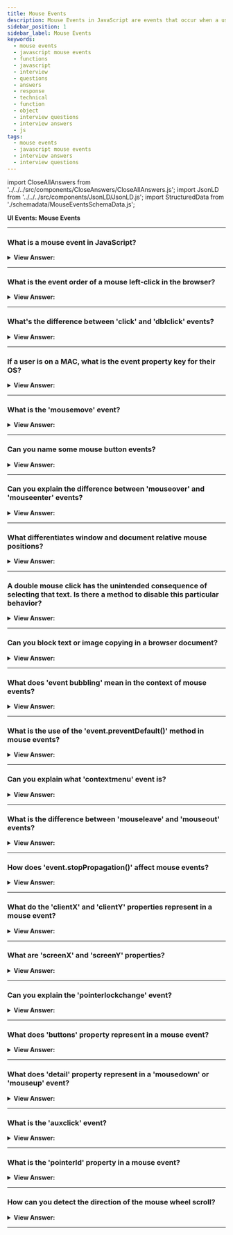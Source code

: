 ```yaml
---
title: Mouse Events
description: Mouse Events in JavaScript are events that occur when a user interacts with a mouse. They are triggered by the user. - JavaScript Interview Questions & Answers
sidebar_position: 1
sidebar_label: Mouse Events
keywords:
  - mouse events
  - javascript mouse events
  - functions
  - javascript
  - interview
  - questions
  - answers
  - response
  - technical
  - function
  - object
  - interview questions
  - interview answers
  - js
tags:
  - mouse events
  - javascript mouse events
  - interview answers
  - interview questions
---
```


import CloseAllAnswers from '../../../src/components/CloseAnswers/CloseAllAnswers.js';
import JsonLD from '../../../src/components/JsonLD/JsonLD.js';
import StructuredData from './schemadata/MouseEventsSchemaData.js';

<JsonLD data={StructuredData} />

<head>
  <title>Mouse Events | JavaScript Frontend Phone Interview Questions</title>
</head>

**UI Events: Mouse Events**

<CloseAllAnswers />

---

### What is a mouse event in JavaScript?

<details>
  <summary><strong>View Answer:</strong></summary>
  <div>
  <div><strong>Interview Response:</strong> Mouse events are JavaScript events that get triggered due to the user's interaction with the mouse, like click, double-click, mouse move, and mouse over.
  </div>
  </div>
</details>

---

### What is the event order of a mouse left-click in the browser?

<details>
  <summary><strong>View Answer:</strong></summary>
  <div>
  <div><strong>Interview Response:</strong> The event order for a mouse left-click in the browser is: 'mousedown', 'mouseup', and then 'click'. If the click was on a link or button, it would then trigger the 'submit' or 'navigate' event. The left button is considered the primary button that returns the event.button equaling zero.
    </div>
  </div>
</details>

---

### What's the difference between 'click' and 'dblclick' events?

<details>
  <summary><strong>View Answer:</strong></summary>
  <div>
  <div><strong>Interview Response:</strong> 'Click' event triggers on a single mouse button click. 'Dblclick' triggers when the mouse button is clicked twice in quick succession.
  </div>
  </div>
</details>

---

### If a user is on a MAC, what is the event property key for their OS?

<details>
  <summary><strong>View Answer:</strong></summary>
  <div>
  <div><strong>Interview Response:</strong> The event property key for the Command key on a Mac within JavaScript is `event.metaKey`. It returns a Boolean value `true` if the key is pressed, otherwise `false`.
    </div><br />
  <div><strong className="codeExample">Code Example:</strong><br /><br />

  <div></div>

```javascript
document.addEventListener('keydown', function(event) {
    if (event.metaKey) {
        console.log('Command key was pressed');
    }
});
```

In this code, when a key is pressed, if it's the Command key, the message 'Command key was pressed' will be logged to the console.

  </div>
  </div>
</details>

---

### What is the 'mousemove' event?

<details>
  <summary><strong>View Answer:</strong></summary>
  <div>
  <div><strong>Interview Response:</strong> The 'mousemove' event in JavaScript is triggered when the mouse pointer is moving over an element. It provides real-time position of the mouse cursor while it is over the targeted element.
  </div><br />
  <div><strong className="codeExample">Code Example:</strong><br /><br />

  <div></div>

```javascript
document.addEventListener('mousemove', function(event) {
    console.log(`Mouse position: X = ${event.clientX}, Y = ${event.clientY}`);
});
```

This code logs the current mouse position in the console every time the mouse moves.

  </div>
  </div>
</details>

---

### Can you name some mouse button events?

<details>
  <summary><strong>View Answer:</strong></summary>
  <div>
  <div><strong>Interview Response:</strong> The most common mouse button events are include mousedown, mouseup, and click.
  </div>
  </div>
</details>

---

### Can you explain the difference between 'mouseover' and 'mouseenter' events?

<details>
  <summary><strong>View Answer:</strong></summary>
  <div>
  <div><strong>Interview Response:</strong> The 'mouseover' event triggers when the mouse enters an element or its child elements, while 'mouseenter' only triggers when the mouse enters the element itself, not its children.
  </div><br />
  <div><strong className="codeExample">Code Example:</strong><br /><br />

  <div></div>

```html
<div id="parent">
    Parent
    <div id="child">Child</div>
</div>

<script>
document.getElementById('parent').addEventListener('mouseover', function() {
    console.log('Mouseover on parent');
});

document.getElementById('parent').addEventListener('mouseenter', function() {
    console.log('Mouseenter on parent');
});

document.getElementById('child').addEventListener('mouseover', function() {
    console.log('Mouseover on child');
});

document.getElementById('child').addEventListener('mouseenter', function() {
    console.log('Mouseenter on child');
});
</script>
```

In this example, moving the mouse over the 'Child' div will trigger both the 'Mouseover on child' and 'Mouseover on parent' logs, but only the 'Mouseenter on child' log, not the 'Mouseenter on parent'.

  </div>
  </div>
</details>

---

### What differentiates window and document relative mouse positions?

<details>
  <summary><strong>View Answer:</strong></summary>
  <div>
  <div><strong>Interview Response:</strong> Window-relative mouse positions (pageX/Y) are from the top left corner of the whole document and do not change when the page begins to scroll, while document-relative positions (clientX/Y) are from the viewport (visible area of the document).
    </div>
  <div><strong>Technical Response:</strong> In summary, document-relative coordinates pageX/Y are numbered from the document's left top corner and do not change when the page begins to scroll. ClientX/Y, on the other hand, are counted from the upper left-hand corner of the current window and do not move or shift when the user navigates the website.
    </div><br />
  <div><strong className="codeExample">Code Example:</strong><br /><br />

  <div></div>

```javascript
document.addEventListener('mousemove', function(event) {
    console.log(`Window-relative position: X = ${event.clientX}, Y = ${event.clientY}`);
    console.log(`Document-relative position: X = ${event.pageX}, Y = ${event.pageY}`);
});
```

In this code, every time the mouse moves, it logs the current mouse position relative to the window (viewport) and the document (page including scroll).

  </div>
  </div>
</details>

---

### A double mouse click has the unintended consequence of selecting that text. Is there a method to disable this particular behavior?

<details>
  <summary><strong>View Answer:</strong></summary>
  <div>
  <div><strong>Interview Response:</strong> Yes, you can prevent text selection caused by double-clicking using 'event.preventDefault()' inside the 'dblclick' event handler.
    </div><br />
  <div><strong className="codeExample">Code Example:</strong><br /><br />

  <div></div>

```html
<!-- Before... -->

<b ondblclick="console.log('Click!')" onmousedown="return false"> Double-click me </b>

<!-- ...After -->
```

  </div>
  </div>
</details>

---

### Can you block text or image copying in a browser document?

<details>
  <summary><strong>View Answer:</strong></summary>
  <div>
  <div><strong>Interview Response:</strong> Yes, you can block text or image copying by calling 'event.preventDefault()' in the JavaScript 'copy' event handler attached to the document.
    </div><br />
  <div><strong>Alternative Response:</strong> Yes, if we want to disable selection to protect our page content from copy-paste by the user, we can use oncopy event and set it to false. This approach doesn’t restrict the user from accessing the page's HTML source, but it does make it more difficult.
    </div><br />
  <div><strong className="codeExample">Code Example:</strong><br /><br />

  <div></div>

```html
<div oncopy="console.log('Copying forbidden!'); return false">
  Dear user, The copying is forbidden for you. If you know JS or HTML, then you
  can extract everything from the page source.
</div>
```

  </div>
  </div>
</details>

---

### What does 'event bubbling' mean in the context of mouse events?

<details>
  <summary><strong>View Answer:</strong></summary>
  <div>
  <div><strong>Interview Response:</strong> Event bubbling with mouse events refers to the process where an event propagates upward through the DOM, starting from the element where the event occurred to the root element.
  </div>
  </div>
</details>

---

### What is the use of the 'event.preventDefault()' method in mouse events?

<details>
  <summary><strong>View Answer:</strong></summary>
  <div>
  <div><strong>Interview Response:</strong> It's used to stop the browser's default action triggered by a mouse event.
  </div>
  </div>
</details>

---

### Can you explain what 'contextmenu' event is?

<details>
  <summary><strong>View Answer:</strong></summary>
  <div>
  <div><strong>Interview Response:</strong> The 'contextmenu' event is triggered when the right mouse button is clicked (before the context menu is displayed).
  </div><br />
  <div><strong className="codeExample">Code Example:</strong><br /><br />

  <div></div>

```javascript
document.addEventListener('contextmenu', function(event) {
    event.preventDefault(); // Prevents the default context menu from appearing
    console.log('Context menu was triggered');
});
```

In this code, when the user right-clicks on the document, the default context menu is prevented from appearing, and the message 'Context menu was triggered' is logged to the console. You can perform custom actions or show a custom context menu instead of the default behavior.

  </div>
  </div>
</details>

---

### What is the difference between 'mouseleave' and 'mouseout' events?

<details>
  <summary><strong>View Answer:</strong></summary>
  <div>
  <div><strong>Interview Response:</strong> The 'mouseleave' event is only triggered when the mouse pointer leaves the element, while 'mouseout' is triggered when the mouse pointer leaves the element or one of its children.
  </div>
  </div>
</details>

---

### How does 'event.stopPropagation()' affect mouse events?

<details>
  <summary><strong>View Answer:</strong></summary>
  <div>
  <div><strong>Interview Response:</strong> The 'event.stopPropagation()' method stops the propagation of mouse events to parent elements, preventing their event handlers from being triggered, while allowing the current event's handler to execute.
  </div><br />
  <div><strong className="codeExample">Code Example:</strong><br /><br />

  <div></div>

```js
<div id="parent">
    Parent Element
    <button id="child">Click Me!</button>
</div>

<script>
document.getElementById('parent').addEventListener('click', function() {
    console.log('Parent element clicked');
});

document.getElementById('child').addEventListener('click', function(event) {
    event.stopPropagation(); // Stop event propagation to parent elements
    console.log('Child element clicked');
});
</script>
```

  </div>
  </div>
</details>

---

### What do the 'clientX' and 'clientY' properties represent in a mouse event?

<details>
  <summary><strong>View Answer:</strong></summary>
  <div>
  <div><strong>Interview Response:</strong> The 'clientX' and 'clientY' properties in a mouse event represent the X and Y coordinates of the mouse pointer relative to the browser's viewport, excluding any scroll offsets.
  </div><br />
  <div><strong className="codeExample">Code Example:</strong><br /><br />

  <div></div>

```javascript
document.addEventListener('mousemove', function(event) {
    console.log(`Mouse position: X = ${event.clientX}, Y = ${event.clientY}`);
});
```

**Output:**

```html
"Mouse position: X = 90, Y = 84"
"Mouse position: X = 93, Y = 79"
"Mouse position: X = 95, Y = 77"
"Mouse position: X = 100, Y = 71"
"Mouse position: X = 101, Y = 68"
"Mouse position: X = 101, Y = 65"
"Mouse position: X = 101, Y = 59"
```

In this code, whenever the mouse moves, it logs the current X and Y coordinates of the mouse pointer relative to the viewport (browser window) in the console.

  </div>
  </div>
</details>

---

### What are 'screenX' and 'screenY' properties?

<details>
  <summary><strong>View Answer:</strong></summary>
  <div>
  <div><strong>Interview Response:</strong> The 'screenX' and 'screenY' properties in a mouse event represent the X and Y coordinates of the mouse pointer relative to the screen or monitor, regardless of the browser window or viewport.
  </div><br />
  <div><strong className="codeExample">Code Example:</strong><br /><br />

  <div></div>

```javascript
document.addEventListener('mousemove', function(event) {
    console.log(`Mouse position: X = ${event.screenX}, Y = ${event.screenY}`);
});
```

**Output:**

```html
"Mouse position: X = 138, Y = 152"
"Mouse position: X = 141, Y = 156"
"Mouse position: X = 148, Y = 163"
"Mouse position: X = 164, Y = 179"
"Mouse position: X = 169, Y = 187"
"Mouse position: X = 169, Y = 195"
```

In this code, whenever the mouse moves, it logs the current X and Y coordinates of the mouse pointer relative to the screen or monitor in the console, regardless of the browser window or viewport.

  </div>
  </div>
</details>

---

### Can you explain the 'pointerlockchange' event?

<details>
  <summary><strong>View Answer:</strong></summary>
  <div>
  <div><strong>Interview Response:</strong> The `pointerlockchange` event in JavaScript is fired when the pointer is locked/unlocked. This typically happens when the `requestPointerLock` method is called or when the user exits pointer lock.
  </div><br />
  <div><strong className="codeExample">Code Example:</strong><br /><br />

  <div></div>

```javascript
document.addEventListener('pointerlockchange', function() {
  if (document.pointerLockElement) {
    console.log('The pointer is locked');
  } else {
    console.log('The pointer is not locked');
  }
});

// To request pointer lock
document.body.requestPointerLock();
```

In this code, the `pointerlockchange` event handler checks if `document.pointerLockElement` is set, which would indicate that the pointer is locked. If not, it's unlocked.

  </div>
  </div>
</details>

---

### What does 'buttons' property represent in a mouse event?

<details>
  <summary><strong>View Answer:</strong></summary>
  <div>
  <div><strong>Interview Response:</strong> The buttons property in a mouse event represents the state of the buttons pressed on the mouse when the event was fired. Each button corresponds to a unique binary value.</div><br />
  <div><strong className="codeExample">Code Example:</strong><br /><br />

  <div></div>

```javascript
document.addEventListener('mousedown', function(e) {
  if (e.buttons == 1) {
      console.log('Left button is pressed');
  } else if (e.buttons == 2) {
      console.log('Right button is pressed');
  } else if (e.buttons == 4) {
      console.log('Middle button is pressed');
  }
});
```

In this example, when a `mousedown` event is fired, the event handler checks the `buttons` property to see which mouse button was pressed. It logs a message depending on whether the left, right, or middle button was pressed.

  </div>
  </div>
</details>

---

### What does 'detail' property represent in a 'mousedown' or 'mouseup' event?

<details>
  <summary><strong>View Answer:</strong></summary>
  <div>
  <div><strong>Interview Response:</strong> In a `mousedown` or `mouseup` event, the `detail` property represents the number of times the mouse button has been pressed and released on an element without the mouse pointer having moved.</div><br />
  <div><strong className="codeExample">Code Example:</strong><br /><br />

  <div></div>

```javascript
document.addEventListener('mousedown', function(e) {
  console.log(`The mouse button was pressed ${e.detail} time(s)`);
});

document.addEventListener('mouseup', function(e) {
  console.log(`The mouse button was released ${e.detail} time(s)`);
});
```

In this example, when a `mousedown` or `mouseup` event is fired, the event handler checks the `detail` property and logs a message indicating how many times the mouse button has been pressed and released.

  </div>
  </div>
</details>

---

### What is the 'auxclick' event?

<details>
  <summary><strong>View Answer:</strong></summary>
  <div>
  <div><strong>Interview Response:</strong> The `auxclick` event is a mouse event in JavaScript that gets fired when a non-primary mouse button (usually the middle button) is clicked on an element.</div><br />
  <div><strong className="codeExample">Code Example:</strong><br /><br />

  <div></div>

```javascript
document.addEventListener('auxclick', function(e) {
  if (e.button === 1) {
    console.log('Middle button was clicked.');
  }
});
```

In this example, when an `auxclick` event is fired, the event handler checks if the middle mouse button was clicked and logs a message if it was. Please note that not all mice have a middle button.

  </div>
  </div>
</details>

---

### What is the 'pointerId' property in a mouse event?

<details>
  <summary><strong>View Answer:</strong></summary>
  <div>
  <div><strong>Interview Response:</strong> In pointer events (not specifically mouse events), `pointerId` is a unique identifier for a particular pointer (like a mouse, pen, or touch contact) involved in the event.</div><br />
  <div><strong className="codeExample">Code Example:</strong><br /><br />

  <div></div>

```javascript
document.addEventListener('pointerdown', function(e) {
  console.log(`The pointer id is ${e.pointerId}`);
});
```

In this example, when a `pointerdown` event is fired, the event handler logs the unique identifier of the pointer that triggered the event. This could be useful for distinguishing between different pointers in a multi-touch scenario, for example.

  </div>
  </div>
</details>

---

### How can you detect the direction of the mouse wheel scroll?

<details>
  <summary><strong>View Answer:</strong></summary>
  <div>
  <div><strong>Interview Response:</strong> The `wheel` event's `deltaY` property can be used to detect the mouse wheel scroll direction in JavaScript. Positive `deltaY` indicates scrolling down, and negative means scrolling up.</div><br />
  <div><strong className="codeExample">Code Example:</strong><br /><br />

  <div></div>

```javascript
document.addEventListener('wheel', function(e) {
  if (e.deltaY < 0) {
    console.log('Scrolled up');
  } else {
    console.log('Scrolled down');
  }
});
```

In this example, when a `wheel` event is fired, the event handler checks the `deltaY` property to determine the scroll direction. It logs a message depending on whether the user scrolled up or down.

  </div>
  </div>
</details>

---
